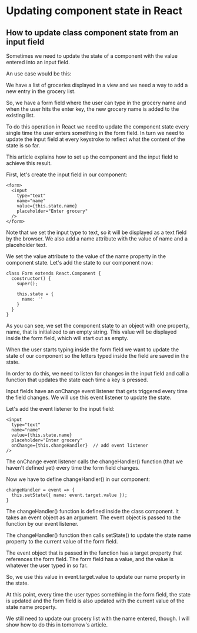 # Updating component state in React
## How to update class component state from an input field


Sometimes we need to update the state of a component with the value entered into an input field. 

An use case would be this: 

We have a list of groceries displayed in a view and we need a way to add a new entry in the grocery list.

So, we have a form field where the user can type in the grocery name and when the user hits the enter key, the new grocery name is added to the existing list.

To do this operation in React we need to update the component state every single time the user enters something in the form field. In turn we need to update the input field at every keystroke to reflect what the content of the state is so far.

This article explains how to set up the component and the input field to achieve this result.

First, let's create the input field in our component:

```
<form>
  <input
    type="text"
    name="name"
    value={this.state.name}
    placeholder="Enter grocery"
  />
</form>
```

Note that we set the input type to text, so it will be displayed as a text field by the browser. We also add a name attribute with the value of name and a placeholder text. 

We set the value attribute to the value of the name property in the component state. Let's add the state to our component now:

```
class Form extends React.Component {
  constructor() {
    super();

    this.state = {
      name: ''
    }
  }
}
```

As you can see, we set the component state to an object with one property, name, that is initialized to an empty string.
This value will be displayed inside the form field, which will start out as empty.

When the user starts typing inside the form field we want to update the state of our component so the letters typed inside the field are saved in the state.

In order to do this, we need to listen for changes in the input field and call a function that updates the state each time a key is pressed.

Input fields have an onChange event listener that gets triggered every time the field changes. We will use this event listener to update the state.

Let's add the event listener to the input field:

```
<input
  type="text"
  name="name"
  value={this.state.name}
  placeholder="Enter grocery"
  onChange={this.changeHandler}  // add event listener
/>
```

The onChange event listener calls the changeHandler() function (that we haven't defined yet) every time the form field changes.

Now we have to define changeHandler() in our component:

```
changeHandler = event => {
  this.setState({ name: event.target.value });
}
```

The changeHandler() function is defined inside the class component. It takes an event object as an argument.
The event object is passed to the function by our event listener.

The changeHandler() function then calls setState() to update the state name property to the current value of the form field.

The event object that is passed in the function has a target property that references the form field. The form field has a value, and the value is whatever the user typed in so far.

So, we use this value in event.target.value to update our name property in the state.

At this point, every time the user types something in the form field, the state is updated and the form field is also updated with the current value of the state name property.

We still need to update our grocery list with the name entered, though. I will show how to do this in tomorrow's article.

